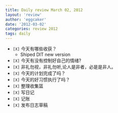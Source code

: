 ```yaml
---
title: Daily review March 02, 2012 
layout: 'review'
author: 'eggcaker'
date: '2012-03-02'
categories: review 2012
tags: daily
---
```



  * `[X]` 今天有哪些收获？ 
    * Shiped DIT new version 
  * `[X]` 今天有没有控制好自己的情绪? 
  * `[X]` 非礼勿视，非礼勿听,论人是非者，必是是非人。 
  * `[X]` 今天的计划完成了吗？ 
  * `[X]` 今天的好习惯执行了吗？ 
  * `[X]` 整理收集篮 
  * `[X]` 写日记 
  * `[X]` 记账 
  * `[X]` 发布日志草稿 

